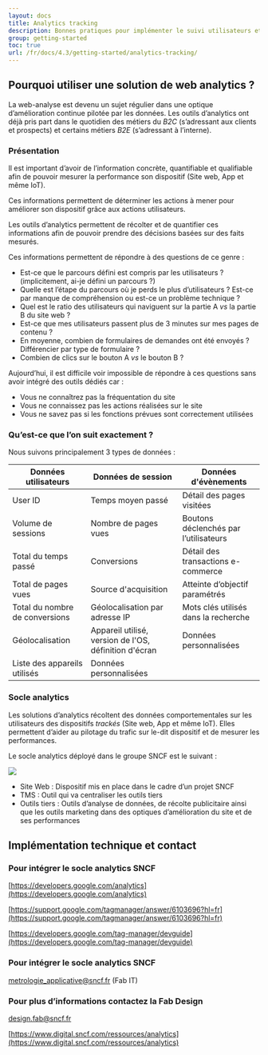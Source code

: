```yaml
---
layout: docs
title: Analytics tracking
description: Bonnes pratiques pour implémenter le suivi utilisateurs et le tracking d'évènements, ou utilisateurs.
group: getting-started
toc: true
url: /fr/docs/4.3/getting-started/analytics-tracking/
---
```


## Pourquoi utiliser une solution de web analytics ?

La web-analyse est devenu un sujet régulier dans une optique d’amélioration continue pilotée par les données. Les outils d’analytics ont déjà pris part dans le quotidien des métiers du _B2C_ (s’adressant aux clients et prospects) et certains métiers _B2E_ (s’adressant à l’interne).

### Présentation

Il est important d’avoir de l’information concrète, quantifiable et qualifiable afin de pouvoir mesurer la performance son dispositif (Site web, App et même IoT).

Ces informations permettent de déterminer les actions à mener pour améliorer son dispositif grâce aux actions utilisateurs.

Les outils d’analytics permettent de récolter et de quantifier ces informations afin de pouvoir prendre des décisions basées sur des faits mesurés.

Ces informations permettent de répondre à des questions de ce genre :

- Est-ce que le parcours défini est compris par les utilisateurs ? (implicitement, ai-je défini un parcours ?)
- Quelle est l’étape du parcours où je perds le plus d’utilisateurs ? Est-ce par manque de compréhension ou est-ce un problème technique ?
- Quel est le ratio des utilisateurs qui naviguent sur la partie A _vs_ la partie B du site web ?
- Est-ce que mes utilisateurs passent plus de 3 minutes sur mes pages de contenu ?
- En moyenne, combien de formulaires de demandes ont été envoyés ? Différencier par type de formulaire ?
- Combien de clics sur le bouton A _vs_ le bouton B ?

Aujourd’hui, il est difficile voir impossible de répondre à ces questions sans avoir intégré des outils dédiés car :

- Vous ne connaîtrez pas la fréquentation du site
- Vous ne connaissez pas les actions réalisées sur le site
- Vous ne savez pas si les fonctions prévues sont correctement utilisées

### Qu’est-ce que l’on suit exactement ?

Nous suivons principalement 3 types de données :

| Données utilisateurs           | Données de session                                    | Données d'évènements                  |
|--------------------------------|-------------------------------------------------------|---------------------------------------|
| User ID                        | Temps moyen passé                                     | Détail des pages visitées             |
| Volume de sessions             | Nombre de pages vues                                  | Boutons déclenchés par l’utilisateurs |
| Total du temps passé           | Conversions                                           | Détail des transactions e-commerce    |
| Total de pages vues            | Source d'acquisition                                  | Atteinte d’objectif paramétrés        |
| Total du nombre de conversions | Géolocalisation par adresse IP                        | Mots clés utilisés dans la recherche  |
| Géolocalisation                | Appareil utilisé, version de l'OS, définition d'écran | Données personnalisées                |
| Liste des appareils utilisés   | Données personnalisées                                |                                       |

### Socle analytics

Les solutions d’analytics récoltent des données comportementales sur les utilisateurs des dispositifs _trackés_ (Site web, App et même IoT). Elles permettent d’aider au pilotage du trafic sur le-dit dispositif et de mesurer les performances.

Le socle analytics déployé dans le groupe SNCF est le suivant :

<img class="img-fluid" src="/analytics-tracking.png">

- Site Web : Dispositif mis en place dans le cadre d’un projet SNCF
- TMS : Outil qui va centraliser les outils tiers
- Outils tiers : Outils d’analyse de données, de récolte publicitaire ainsi que les outils marketing dans des optiques d’amélioration du site et de ses performances

## Implémentation technique et contact

### Pour intégrer le socle analytics SNCF

[https://developers.google.com/analytics](https://developers.google.com/analytics)

[https://support.google.com/tagmanager/answer/6103696?hl=fr](https://support.google.com/tagmanager/answer/6103696?hl=fr)

[https://developers.google.com/tag-manager/devguide](https://developers.google.com/tag-manager/devguide)

### Pour intégrer le socle analytics SNCF

[metrologie_applicative@sncf.fr](mailto:metrologie_applicative@sncf.fr) (Fab IT)

### Pour plus d’informations contactez la Fab Design

[design.fab@sncf.fr](mailto:design.fab@sncf.fr)

[https://www.digital.sncf.com/ressources/analytics](https://www.digital.sncf.com/ressources/analytics)
